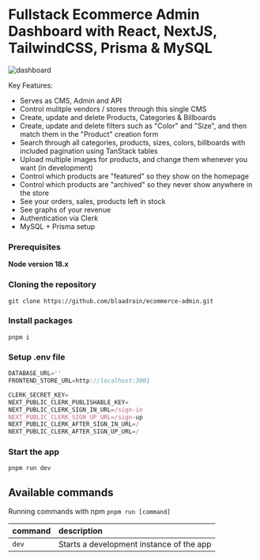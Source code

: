 # Fullstack Ecommerce Admin Dashboard with React, NextJS, TailwindCSS, Prisma & MySQL

![dashboard](https://github.com/blaadrain/ecommerce-admin/assets/96272057/694b6f08-e1d4-4266-8e82-abf8addbd745)

Key Features:

- Serves as CMS, Admin and API
- Control mulitple vendors / stores through this single CMS
- Create, update and delete Products, Categories & Billboards
- Create, update and delete filters such as "Color" and "Size", and then match them in the "Product" creation form
- Search through all categories, products, sizes, colors, billboards with included pagination using TanStack tables
- Upload multiple images for products, and change them whenever you want (in development)
- Control which products are "featured" so they show on the homepage
- Control which products are "archived" so they never show anywhere in the store
- See your orders, sales, products left in stock
- See graphs of your revenue
- Authentication via Clerk
- MySQL + Prisma setup

### Prerequisites

**Node version 18.x**

### Cloning the repository

```shell
git clone https://github.com/blaadrain/ecommerce-admin.git
```

### Install packages

```shell
pnpm i
```

### Setup .env file

```js
DATABASE_URL=''
FRONTEND_STORE_URL=http://localhost:3001

CLERK_SECRET_KEY=
NEXT_PUBLIC_CLERK_PUBLISHABLE_KEY=
NEXT_PUBLIC_CLERK_SIGN_IN_URL=/sign-in
NEXT_PUBLIC_CLERK_SIGN_UP_URL=/sign-up
NEXT_PUBLIC_CLERK_AFTER_SIGN_IN_URL=/
NEXT_PUBLIC_CLERK_AFTER_SIGN_UP_URL=/
```

### Start the app

```shell
pnpm run dev
```

## Available commands

Running commands with npm `pnpm run [command]`

| command         | description                              |
| :-------------- | :--------------------------------------- |
| `dev`           | Starts a development instance of the app |

